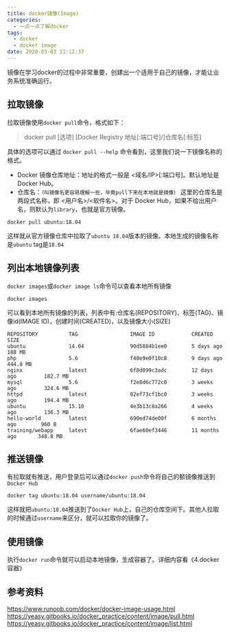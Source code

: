 ```yaml
---
title: docker镜像(Image)
categories:
  - 一点一点了解docker
tags:
  - docker
  - docker image
date: 2020-03-03 11:12:37
---
```

镜像在学习docker的过程中非常重要，创建出一个适用于自己的镜像，才能让业务系统准确运行。

<!-- moer -->

## 拉取镜像

拉取镜像使用`docker pull`命令，格式如下：

>docker pull [选项] [Docker Registry 地址[:端口号]/]仓库名[:标签]

具体的选项可以通过 `docker pull --help` 命令看到，这里我们说一下镜像名称的格式。

- Docker 镜像仓库地址：地址的格式一般是 <域名/IP>[:端口号]。默认地址是 Docker Hub。
- 仓库名：`（叫镜像名更容易理解一些，毕竟pull下来在本地就是镜像）` 这里的仓库名是两段式名称，即 <用户名>/<软件名>。对于 Docker Hub，如果不给出用户名，则默认为`library`，也就是官方镜像。

```
docker pull ubuntu:18.04
```
这样就从官方镜像仓库中拉取了`ubuntu 18.04`版本的镜像。本地生成的镜像名称是`ubuntu` tag是`18.04`

## 列出本地镜像列表
`docker images`或`docker image ls`命令可以查看本地所有镜像
```
docker images          

```
可以看到本地所有镜像的列表，列表中有:仓库名(REPOSITORY)、标签(TAG)、镜像id(IMAGE ID)，创建时间(CREATED)，以及镜像大小(SIZE)
```
REPOSITORY          TAG                 IMAGE ID            CREATED             SIZE
ubuntu              14.04               90d5884b1ee0        5 days ago          188 MB
php                 5.6                 f40e9e0f10c8        9 days ago          444.8 MB
nginx               latest              6f8d099c3adc        12 days ago         182.7 MB
mysql               5.6                 f2e8d6c772c0        3 weeks ago         324.6 MB
httpd               latest              02ef73cf1bc0        3 weeks ago         194.4 MB
ubuntu              15.10               4e3b13c8a266        4 weeks ago         136.3 MB
hello-world         latest              690ed74de00f        6 months ago        960 B
training/webapp     latest              6fae60ef3446        11 months ago       348.8 MB
```

## 推送镜像
有拉取就有推送，用户登录后可以通过`docker push`命令将自己的额镜像推送到`Docker Hub`
```
docker tag ubuntu:18.04 username/ubuntu:18.04
```
这样就把`ubuntu:18.04`推送到了`Docker Hub`上，自己的仓库空间下。其他人拉取的时候通过`username`来区分，就可以拉取你的镜像了。

## 使用镜像

执行`docker run`命令就可以启动本地镜像，生成容器了。详细内容看《4.docker容器》

## 参考资料
https://www.runoob.com/docker/docker-image-usage.html
https://yeasy.gitbooks.io/docker_practice/content/image/pull.html
https://yeasy.gitbooks.io/docker_practice/content/image/list.html
